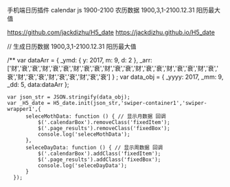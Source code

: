 
手机端日历插件
calendar js 1900-2100 农历数据
1900,3,1-2100.12.31 阳历最大值

https://github.com/jackdizhu/H5_date
https://jackdizhu.github.io/H5_date

// 生成日历数据 1900,3,1-2100.12.31 阳历最大值

/**
    var dataArr =
        {
          _ymd: {
            y: 2017,
            m: 9,
            d: 2
          },
          _arr: ['财','衰','衰','财','衰','衰','财','衰','衰','财','衰','衰','财','衰','衰','财','衰','衰','财','衰','衰','财','衰','衰','财','衰','衰','财','衰','衰']
        }
      ;
    var data_obj = {
      _yyyy: 2017,
      _mm: 9,
      _dd: 5,
      data:dataArr
    };

    var json_str = JSON.stringify(data_obj);
    var _H5_date = H5_date.init(json_str,'swiper-container1','swiper-wrapper1',{
          seleceMothData: function () { // 显示月数据 回调
              $('.calendarBox').removeClass('fixedItem');
              $('.page_results').removeClass('fixedBox');
              console.log('seleceMothData');
          },
          seleceDayData: function () { // 显示周数据 回调
              $('.calendarBox').addClass('fixedItem');
              $('.page_results').addClass('fixedBox');
              console.log('seleceDayData');
          }
      });
